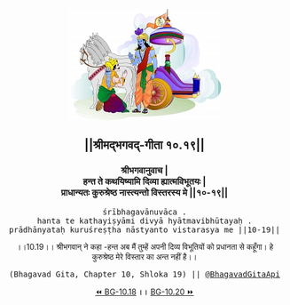 <center><img src="../../asset/BG.png" alt="#API #bhagavadgitaapi #slok #nodejs #js #api #gitaapi #krishna #hinduism #vedic #ISKCON #shreemadbhagavadgita #technology"/>
<h2>||श्रीमद्‍भगवद्‍-गीता १०.१९||</h2>
<h3>श्रीभगवानुवाच |<br/>हन्त ते कथयिष्यामि दिव्या ह्यात्मविभूतयः |<br/>प्राधान्यतः कुरुश्रेष्ठ नास्त्यन्तो विस्तरस्य मे ||१०-१९||</h3>
<pre>śrībhagavānuvāca .<br/>hanta te kathayiṣyāmi divyā hyātmavibhūtayaḥ .<br/>prādhānyataḥ kuruśreṣṭha nāstyanto vistarasya me ||10-19||</pre>
<p>।।10.19।। श्रीभगवान् ने कहा -हन्त अब मैं तुम्हें अपनी दिव्य विभूतियों को प्रधानता से कहूँगा। हे कुरुश्रेष्ठ मेरे विस्तार का अन्त नहीं है।।</p>
<pre>(Bhagavad Gita, Chapter 10, Shloka 19) || <a href="https://twitter.com/bhagavadgitaapi">@BhagavadGitaApi</a></pre><a href="../../10/18">⏪  BG-10.18</a><b>        ।।        </b><a href="../../10/20">BG-10.20  ⏩</a></center></center>